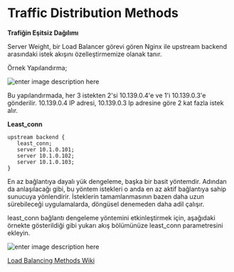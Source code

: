 ﻿# Traffic Distribution Methods

**Trafiğin Eşitsiz Dağılımı**

Server Weight, bir Load Balancer görevi gören Nginx ile upstream backend arasındaki istek akışını özelleştirmemize olanak tanır.

Örnek Yapılandırma;

![enter image description here](https://i.hizliresim.com/9emfkrm.png)

Bu yapılandırmada, her 3 istekten 2'si 10.139.0.4'e ve 1'i 10.139.0.3'e gönderilir. 10.139.0.4 IP adresi, 10.139.0.3 Ip adresine göre 2 kat fazla istek alır.

**Least_conn**

    upstream backend {
       least_conn;
       server 10.1.0.101; 
       server 10.1.0.102;
       server 10.1.0.103;
    }

En az bağlantıya dayalı yük dengeleme, başka bir basit yöntemdir. Adından da anlaşılacağı gibi, bu yöntem istekleri o anda en az aktif bağlantıya sahip sunucuya yönlendirir. İsteklerin tamamlanmasının bazen daha uzun sürebileceği uygulamalarda, döngüsel denemeden daha adil çalışır.

least_conn bağlantı dengeleme yöntemini etkinleştirmek için, aşağıdaki örnekte gösterildiği gibi yukarı akış bölümünüze least_conn parametresini ekleyin.

![enter image description here](https://www.nginx.com/wp-content/uploads/2018/11/least-conn_power-of-two-choices.png)


[Load Balancing Methods Wiki](https://upcloud.com/community/tutorials/configure-load-balancing-nginx/)

